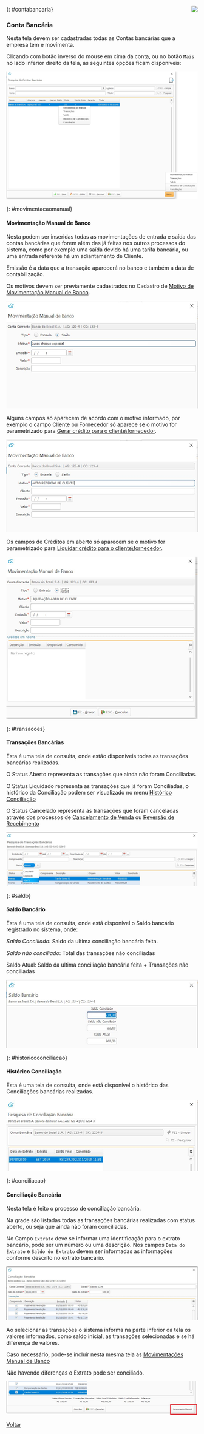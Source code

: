 <a href="http://docs.continentenuvem.com.br/dicas.html#dicas"><img align="right" src="http://docs.continentenuvem.com.br/images/dicas.jpg"></a>



{: #contabancaria}

### Conta Bancária

Nesta tela devem ser cadastradas todas as Contas bancárias que a empresa tem e movimenta.

Clicando com botão inverso do mouse em cima da conta,  ou no botão `Mais` no lado inferior direito da tela, as seguintes opções ficam disponíveis:

![](images/financeiro_contas_bancarias.jpg)



{: #movimentacaomanual}

#### Movimentação Manual de Banco

Nesta podem ser inseridas todas as movimentações de entrada e saída das contas bancárias que forem além das já feitas nos outros processos do sistema, como por exemplo uma saída devido há uma tarifa bancária, ou uma entrada referente há um adiantamento de Cliente.

Emissão é a data que a transação aparecerá no banco e também a data de contabilização.

Os motivos devem ser previamente cadastrados no Cadastro de [Motivo de Movimentação Manual de Banco](financeiro_motivo_movimentacao_manual_banco.md#cadastro).

![](images/financeiro_contas_bancarias_movimentacao_manual.jpg)

Alguns campos só aparecem de acordo com o motivo informado, por exemplo o campo Cliente ou Fornecedor só aparece se o motivo for parametrizado para [Gerar crédito para o cliente\fornecedor](financeiro_motivo_movimentacao_manual_banco.md#gerarcredito).

![](images/financeiro_contas_bancarias_movimentacao_manual_cliente.jpg)



Os campos de Créditos em aberto só aparecem se o motivo for parametrizado para [Liquidar crédito para o cliente\fornecedor](financeiro_motivo_movimentacao_manual_banco.md#liquidarcredito).

![](images/financeiro_contas_bancarias_movimentacao_manual_liquidarcredito.jpg)



{: #transacoes}

#### Transações Bancárias

Esta é uma tela de consulta, onde estão disponíveis todas as transações bancárias realizadas.

O Status Aberto representa as transações que ainda não foram Conciliadas. 

O Status Liquidado representa as transações que já foram Conciliadas, o histórico da Conciliação podem ser visualizado no menu [Histórico Conciliação](financeiro_conta_bancaria.md#historicoconciliacao)

O Status Cancelado representa as transações que foram canceladas através dos processos de [Cancelamento de Venda](venda_cancelamento.md) ou [Reversão de Recebimento](financeiro_contas_receber.md#reversao) 

![](images/financeiro_contas_bancarias_transacoes.jpg)



{: #saldo}

#### Saldo Bancário

Esta é uma tela de consulta, onde está disponível o Saldo bancário registrado no sistema, onde:

*Saldo Conciliado:* Saldo da ultima conciliação bancária feita.

*Saldo não conciliado*: Total das transações não conciliadas

Saldo Atual: Saldo da ultima conciliação bancária feita + Transações não conciliadas

![](images/financeiro_contas_bancarias_saldo.jpg)



{: #historicoconciliacao}

#### Histórico Conciliação

Esta é uma tela de consulta, onde está disponível o histórico das Conciliações bancárias realizadas.

![](images/financeiro_contas_bancarias_historico_conciliacao.jpg)



{: #conciliacao}

#### Conciliação Bancária

Nesta tela é feito o processo de conciliação bancária.

Na grade são listadas todas as transações bancárias realizadas com status aberto, ou seja que ainda não foram conciliadas.

No Campo `Extrato` deve se informar uma identificação para o extrato bancário, pode ser um número ou uma descrição. Nos campos `Data do Extrato` e `Saldo do Extrato` devem ser informadas as informações conforme descrito no extrato bancário.

![](images/financeiro_contas_bancarias_conciliacao_bancaria.jpg)



Ao selecionar as transações o sistema informa na parte inferior da tela os valores informados, como saldo inicial, as transações selecionadas e se há diferença de valores.

Caso necessário, pode-se incluir nesta mesma tela as [Movimentações Manual de Banco](financeiro_conta_bancaria.md##movimentacaomanual)

Não havendo diferenças o Extrato pode ser conciliado.

![](images/financeiro_contas_bancarias_conciliacao_bancaria_diferenca.jpg)



[Voltar](financeiro.md#financeirobanco)

